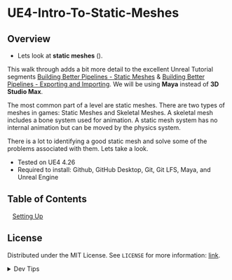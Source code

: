 # UE4-Intro-To-Static-Meshes

<!-- OVERVIEW -->
## Overview
* Lets look at **static meshes** ().

 This walk through adds a bit more detail to the excellent Unreal Tutorial segments [Building Better Pipelines - Static Meshes](https://learn.unrealengine.com/course/2436634/module/5372262?moduletoken=UHxxnDLPW8TaEDid3yDEO-i7JzqNAAqOWkuaAGEfmLDP6q-N0LkrLk5Ha9X6fuBO&LPId=90588) & [Building Better Pipelines - Exporting and Importing](https://learn.unrealengine.com/course/2436634/module/5372269?moduletoken=UHxxnDLPW8TaEDid3yDEO5Tx~ofHrQoACOJRf9UnVAtl4A0UE9Iluumz-xcTCkWt&LPId=90588).  We will be using **Maya** instead of **3D Studio Max**.

 The most common part of a level are static meshes.  There are two types of meshes in games: Static Meshes and Skeletal Meshes.  A skeletal mesh includes a bone system used for animation.  A static mesh system has no internal animation but can be moved by the physics system.

 There is a lot to identifying a good static mesh and solve some of the problems associated with them.  Lets take a look.
  

* Tested on UE4 4.26
* Required to install: Github, GitHub Desktop, Git, Git LFS, Maya, and Unreal Engine

<!-- TOC -->
## Table of Contents
<kbd></kbd> &nbsp;&nbsp; [Setting Up](setting-up/README.md#user-content-setting-up) <br>



<!-- LICENSE -->
## License
Distributed under the MIT License. See `LICENSE` for more information: [link](LICENSE).


</p>
</details>
<details><summary>Dev Tips</summary>
make git m="add commit message"
</details>
